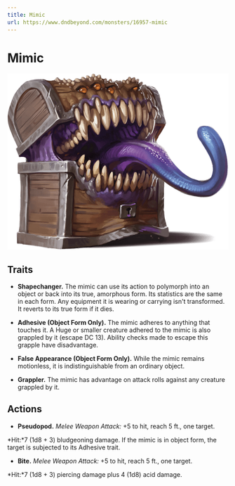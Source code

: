 ```yaml
---
title: Mimic
url: https://www.dndbeyond.com/monsters/16957-mimic
---
```


# Mimic

![Mimic](mimic.png)

## Traits

* **Shapechanger.** The mimic can use its action to polymorph into an object or back into its true, amorphous form. Its statistics are the same in each form. Any equipment it is wearing or carrying isn't transformed. It reverts to its true form if it dies.

* **Adhesive (Object Form Only).** The mimic adheres to anything that touches it. A Huge or smaller creature adhered to the mimic is also grappled by it (escape DC 13). Ability checks made to escape this grapple have disadvantage.

* **False Appearance (Object Form Only).** While the mimic remains motionless, it is indistinguishable from an ordinary object.

* **Grappler.** The mimic has advantage on attack rolls against any creature grappled by it.

## Actions

* **Pseudopod.** *Melee Weapon Attack:* +5 to hit, reach 5 ft., one target.

*Hit:*7 (1d8 + 3) bludgeoning damage. If the mimic is in object form, the target is subjected to its Adhesive trait.

* **Bite.** *Melee Weapon Attack:* +5 to hit, reach 5 ft., one target.

*Hit:*7 (1d8 + 3) piercing damage plus 4 (1d8) acid damage.